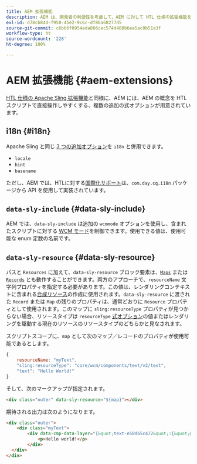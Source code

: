 ```yaml
---
title: AEM 拡張機能
description: AEM は、開発者の利便性を考慮して、AEM に対して HTL 仕様の拡張機能を提供します。
exl-id: d78cb84d-f958-45e2-9c6c-df86a68277d5
source-git-commit: c6bb6f0954ada866cec574d480b6ea5ac0b51a3f
workflow-type: ht
source-wordcount: '228'
ht-degree: 100%

---
```


# AEM 拡張機能 {#aem-extensions}

[HTL 仕様の Apache Sling 拡張機能](https://sling.apache.org/documentation/bundles/scripting/scripting-htl.html#extensions-of-the-htl-specification-1)と同様に、AEM には、AEM の概念を HTL スクリプトで直接操作しやすくする、複数の追加の式オプションが用意されています。

## i18n {#i18n}

Apache Sling と同じ [3 つの追加オプション](https://sling.apache.org/documentation/bundles/scripting/scripting-htl.html#i18n)を `i18n` と併用できます。

* `locale`
* `hint`
* `basename`

ただし、AEM では、HTLに対する[国際化サポート](https://experienceleague.adobe.com/ja/docs/experience-manager-65/content/implementing/developing/components/internationalization/i18n-dev)は、`com.day.cq.i18n` パッケージから API を使用して実装されています。

## `data-sly-include` {#data-sly-include}

AEM では、`data-sly-include` は追加の `wcmmode` オプションを使用し、含まれたスクリプトに対する [WCM モード](https://developer.adobe.com/experience-manager/reference-materials/cloud-service/javadoc/com/day/cq/wcm/api/WCMMode.html)を制御できます。使用できる値は、使用可能な enum 定数の名前です。

## `data-sly-resource` {#data-sly-resource}

パスと `Resources` に加えて、`data-sly-resource` ブロック要素は、[`Maps`](https://docs.oracle.com/en/java/javase/11/docs/api/java.base/java/util/Map.html) または [`Records`](https://github.com/apache/sling-org-apache-sling-scripting-sightly-runtime/blob/master/src/main/java/org/apache/sling/scripting/sightly/Record.java) とも動作することができます。両方のアプローチで、`resourceName` 文字列プロパティを指定する必要があります。この値は、レンダリングコンテキストに含まれる[合成リソース](https://www.javadoc.io/doc/org.apache.sling/org.apache.sling.api/latest/org/apache/sling/api/resource/SyntheticResource.html)の作成に使用されます。`data-sly-resource` に渡された `Record` または `Map` の残りのプロパティは、通常どおりに `Resource` プロパティとして使用されます。このマップに `sling:resourceType` プロパティが見つからない場合、リソースタイプは `resourceType` [式オプション](https://github.com/adobe/htl-spec/blob/1.4/SPECIFICATION.md#229-resource)の値またはレンダリングを駆動する現在のリソースのリソースタイプのどちらかと見なされます。

スクリプトスコープに、`map` として次のマップ／レコードのプロパティが使用可能であるとします。

```javascript
{
    resourceName: "myText",
    "sling:resourceType": "core/wcm/components/text/v2/text",
    "text": "Hello World!"
}
```

そして、次のマークアップが指定されます。

```html
<div class="outer" data-sly-resource="${map}"></div>
```

期待される出力は次のようになります。

```html
<div class="outer">
    <div class="myText">
        <div data-cmp-data-layer="{&quot;text-e58d65c472&quot;:{&quot;@type&quot;:&quot;core/wcm/components/text/v2/text&quot;,&quot;xdm:text&quot;:&quot;<p>Hello world!</p>&quot;}}" id="text-e58d65c472" class="cmp-text">
            <p>Hello world!</p>
        </div>
  </div>
</div>
```
